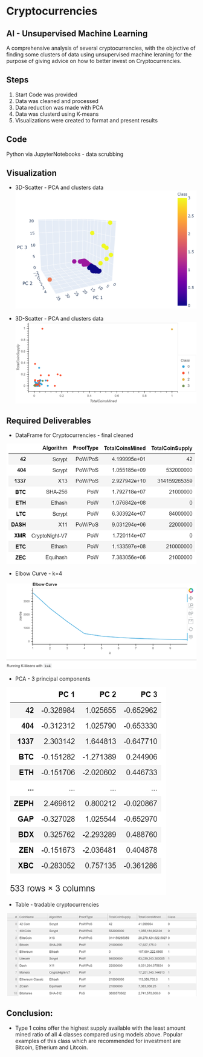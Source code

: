 # Cryptocurrencies

## AI - Unsupervised Machine Learning

A comprehensive analysis of several cryptocurrencies, with the objective of finding some clusters of data using unsupervised machine leraning for the purpose of giving advice on how to better invest on Cryptocurrencies.

## Steps
1. Start Code was provided
2. Data was cleaned and processed
3. Data reduction was made with PCA
4. Data was clusterd using K-means
5. Visualizations were created to format and present results

## Code
Python via JupyterNotebooks - data scrubbing

## Visualization
* 3D-Scatter - PCA and clusters data
![3D-Scatter](https://github.com/basecipher/Cryptocurrencies/blob/main/Images/3D-Scatter%20-%20PCA%20and%20clusters%20data.png)

* 3D-Scatter - PCA and clusters data
![Table hvplot scatter plot - TotalCoinsMined vs TotalCoinSupply](https://github.com/basecipher/Cryptocurrencies/blob/main/Images/Table%20hvplot%20scatter%20plot%20-%20TotalCoinsMined%20vs%20TotalCoinSupply.png)

## Required Deliverables
* DataFrame for Cryptocurrencies - final cleaned

![DataFrame for Cryptocurrencies - final cleaned](https://github.com/basecipher/Cryptocurrencies/blob/main/Images/DataFrame%20for%20Cryptocurrencies%20-%20final%20cleaned.png)

* Elbow Curve - k=4

![Elbow Curve - k=4](https://github.com/basecipher/Cryptocurrencies/blob/main/Images/Elbow%20Curve%20-%20k%3D4.png)

* PCA - 3 principal components

![PCA - 3 principal components](https://github.com/basecipher/Cryptocurrencies/blob/main/Images/PCA%20-%203%20principal%20components.png)

* Table - tradable cryptocurrencies

![Table - tradable cryptocurrencies](https://github.com/basecipher/Cryptocurrencies/blob/main/Images/Table%20-%20tradable%20cryptocurrencies.png)

## Conclusion: 
* Type 1 coins offer the highest supply available with the least amount mined ratio of all 4 classes compared using models above.  Popular examples of this class which are recommended for investment are Bitcoin, Etherium and Litcoin.
